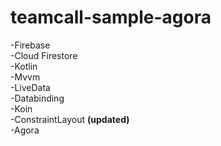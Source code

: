 # teamcall-sample-agora
-Firebase<br>
-Cloud Firestore<br>
-Kotlin <br>
-Mvvm <br>
-LiveData <br>
-Databinding <br>
-Koin <br>
-ConstraintLayout <strong> (updated) </strong> <br>
-Agora
